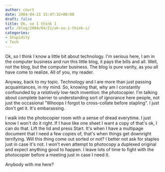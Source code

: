 ```yaml
---
author: court
date: 2004-04-21 15:47:32+00:00
draft: false
title: Ok, so I think I
url: /blog/2004/04/21/ok-so-i-think-i/
categories:
- Stupidity
- Tech
---
```


Ok, so I think I know a little bit about technology.  I'm serious here, I am in the computer business and run this little blog, it pays the bills and all.  Well, not the blog, but the computer business.  The blog is pure vanity, as you all have come to realize.  All of you, my reader.

Anyway, back to my topic.  Technology and I are more than just passing acquaintances, in my mind.  So, knowing that, why am I constantly confounded by a _relatively_ low-tech invention: the photocopier.  I'm talking about complete barrier to understanding sort of ignorance here people, not just the occasional "Whoops I forgot to cross-collate before stapling".  I just don't get it.  It's embarassing.

I walk into the photocopier room with a sense of dread everytime.  I just know I won't do it right.  If I have like one sheet I want a copy of that's ok, I can do that.  Lift the lid and press Start.  It's when I have a multipage document that I need a few copies of, that's when things get downright terrifying.  Will this thing come out sorted or not?  I better not ask for staples just in case it's not.  I won't even attempt to photocopy a duplexed original and expect anything good to happen.  I leave lots of time to fight with the photocopier before a meeting just in case I need it.

Anybody with me here?
